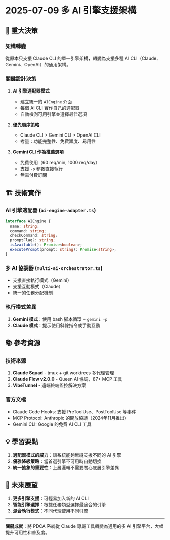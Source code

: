 # 2025-07-09 多 AI 引擎支援架構

## 🎯 重大決策

### 架構轉變
從原本只支援 Claude CLI 的單一引擎架構，轉變為支援多種 AI CLI（Claude、Gemini、OpenAI）的通用架構。

### 關鍵設計決策

1. **AI 引擎適配器模式**
   - 建立統一的 `AIEngine` 介面
   - 每個 AI CLI 實作自己的適配器
   - 自動檢測可用引擎並選擇最佳選項

2. **優先順序策略**
   - Claude CLI > Gemini CLI > OpenAI CLI
   - 考量：功能完整性、免費額度、易用性

3. **Gemini CLI 作為推薦選項**
   - 免費使用（60 req/min, 1000 req/day）
   - 支援 `-p` 參數直接執行
   - 無需付費訂閱

## 🏗️ 技術實作

### AI 引擎適配器 (`ai-engine-adapter.ts`)
```typescript
interface AIEngine {
  name: string;
  command: string;
  checkCommand: string;
  promptFlag?: string;
  isAvailable(): Promise<boolean>;
  executePrompt(prompt: string): Promise<string>;
}
```

### 多 AI 協調器 (`multi-ai-orchestrator.ts`)
- 支援直接執行模式（Gemini）
- 支援互動模式（Claude）
- 統一的任務分配機制

### 執行模式差異
1. **Gemini 模式**：使用 bash 腳本循環 + `gemini -p`
2. **Claude 模式**：提示使用斜線指令或手動互動

## 📚 參考資源

### 技術來源
1. **Claude Squad** - tmux + git worktrees 多代理管理
2. **Claude Flow v2.0.0** - Queen AI 協調，87+ MCP 工具
3. **VibeTunnel** - 遠端終端監控解決方案

### 官方文檔
- Claude Code Hooks: 支援 PreToolUse、PostToolUse 等事件
- MCP Protocol: Anthropic 的開放協議（2024年11月推出）
- Gemini CLI: Google 的免費 AI CLI 工具

## 💡 學習要點

1. **適配器模式的威力**：讓系統能夠無縫支援不同的 AI 引擎
2. **優雅降級策略**：當首選引擎不可用時自動切換
3. **統一抽象的重要性**：上層邏輯不需要關心底層引擎差異

## 🚀 未來展望

1. **更多引擎支援**：可輕易加入新的 AI CLI
2. **智能引擎選擇**：根據任務類型選擇最適合的引擎
3. **混合執行模式**：不同代理使用不同引擎

---

**關鍵成就**：將 PDCA 系統從 Claude 專屬工具轉變為通用的多 AI 引擎平台，大幅提升可用性和普及度。